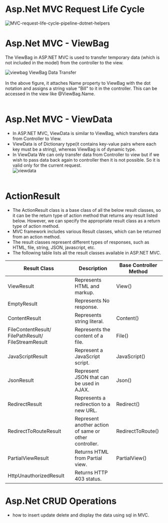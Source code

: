   # Asp.Net MVC Request Life Cycle
![MVC-request-life-cycle-pipeline-dotnet-helpers](https://user-images.githubusercontent.com/74582120/133243492-cd014ee6-c5ba-4f58-bc14-2b622b81d6a6.jpg)


# Asp.Net MVC - ViewBag
The ViewBag in ASP.NET MVC is used to transfer temporary data (which is not included in the model) from the controller to the view.<br />

![viewbag](https://user-images.githubusercontent.com/74582120/132456022-adc74cf2-6d9d-422e-839d-6eea07893d89.png)
ViewBag Data Transfer<br/><br />
In the above figure, it attaches Name property to ViewBag with the dot notation and assigns a string value "Bill" to it in the controller. This can be accessed in the view like @ViewBag.Name.<br/><br>

# Asp.Net MVC - ViewData
* In ASP.NET MVC, ViewData is similar to ViewBag, which transfers data from Controller to View.
* ViewData is of Dictionary type(it contains key-value pairs where each key must be a string), whereas ViewBag is of dynamic type. 
* In ViewData We can only transfer data from Controller to view but if we wish to pass data back again to controller then it is not possible. So it is valid only for the current request.<br>
![viewdata](https://user-images.githubusercontent.com/74582120/132458567-943e845b-afbb-4321-ab41-367519272790.png)
<br/><br>
# ActionResult
* The ActionResult class is a base class of all the below result classes, so it can be the return type of action method that returns any result listed below. However, we can specify the appropriate result class as a return type of action method.
* MVC framework includes various Result classes, which can be returned from an action method.
* The result classes represent different types of responses, such as HTML, file, string, JSON, javascript, etc. 
* The following table lists all the result classes available in ASP.NET MVC.

| Result Class                                        | Description                                           | Base Controller Method |
|-----------------------------------------------------|-------------------------------------------------------|------------------------|
| ViewResult                                          | Represents HTML and markup.                           | View()                 |
| EmptyResult                                         | Represents No response.                               |                        |
| ContentResult                                       | Represents string literal.                            | Content()              |
| FileContentResult/ FilePathResult/ FileStreamResult | Represents the content of a file.                     | File()                 |
| JavaScriptResult                                    | Represent a JavaScript script.                        | JavaScript()           |
| JsonResult                                          | Represent JSON that can be used in AJAX.              | Json()                 |
| RedirectResult                                      | Represents a redirection to a new URL.                | Redirect()             |
| RedirectToRouteResult                               | Represent another action of same or other controller. | RedirectToRoute()      |
| PartialViewResult                                   | Returns HTML from Partial view.                       | PartialView()          |
| HttpUnauthorizedResult                              | Returns HTTP 403 status.                              |                        |

# Asp.Net CRUD Operations
* how to insert update delete and display the data using sql in MVC.

